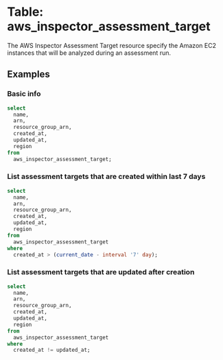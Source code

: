 # Table: aws_inspector_assessment_target

The AWS Inspector Assessment Target resource specify the Amazon EC2 instances that will be analyzed during an assessment run.

## Examples

### Basic info

```sql
select
  name,
  arn,
  resource_group_arn,
  created_at,
  updated_at,
  region
from
  aws_inspector_assessment_target;
```


### List assessment targets that are created within last 7 days

```sql
select
  name,
  arn,
  resource_group_arn,
  created_at,
  updated_at,
  region
from
  aws_inspector_assessment_target
where
  created_at > (current_date - interval '7' day);
```


### List assessment targets that are updated after creation

```sql
select
  name,
  arn,
  resource_group_arn,
  created_at,
  updated_at,
  region
from
  aws_inspector_assessment_target
where
  created_at != updated_at;
```